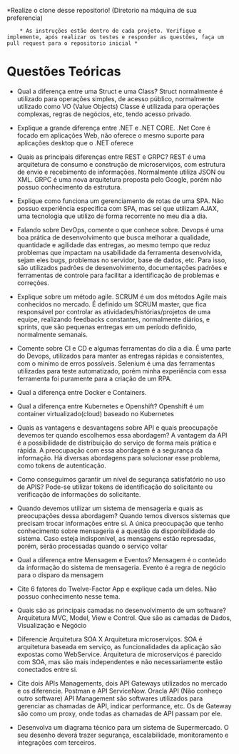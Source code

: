 *Realize o clone desse repositorio! (Diretorio na máquina de sua preferencia)     

		* As instruções estão dentro de cada projeto. Verifique e implemente, após realizar os testes e responder as questões, faça um pull request para o repositorio inicial *
   
# Questões Teóricas

* Qual a diferença entre uma Struct e uma Class?
Struct normalmente é utilizado para operações simples, de acesso público, normalmente utilizado como VO (Value Objects)
Classe é utilizada para operações complexas, regras de negócios, etc, tendo acesso privado.

* Explique a grande diferença entre .NET e .NET CORE.
.Net Core é focado em aplicações Web, não oferece o mesmo suporte para aplicações desktop que o .NET oferece

* Quais as principais diferenças entre REST e GRPC?
REST é uma arquitetura de consumo e construção de microserviços, com estrutura de envio e recebimento de informações. Normalmente utiliza JSON ou XML.
GRPC é uma nova arquitetura proposta pelo Google, porém não possuo conhecimento da estrutura.

* Explique como funciona um gerenciamento de rotas de uma SPA.
Não possuo experiência específica com SPA, mas sei que utilizam AJAX, uma tecnologia que utilizo de forma recorrente no meu dia a dia.

* Falando sobre DevOps, comente o que conhece sobre.
Devops é uma boa prática de desenvolvimento que busca melhorar a qualidade, quantidade e agilidade das entregas, ao mesmo tempo que reduz problemas que impactam na usabilidade da ferramenta desenvolvida, sejam eles bugs, problemas no servidor, base de dados, etc. Para isso, são utilizados padrões de desenvolvimento, documentações padrões e ferramentas de controle para facilitar a identificação de problemas e correções.

* Explique sobre um método agile.
SCRUM é um dos métodos Agile mais conhecidos no mercado. É definido um SCRUM master, que fica responsável por controlar as atividades/histórias/projetos de uma equipe, realizando feedbacks constantes, normalmente diários, e sprints, que são pequenas entregas em um período definido, normalmente semanais.

* Comente sobre CI e CD e algumas ferramentas do dia a dia.
É uma parte do Devops, utilizados para manter as entregas rápidas e consistentes, com o mínimo de erros possíveis. Selenium é uma das ferramentas utilizadas para teste automatizado, porém minha experiência com essa ferramenta foi puramente para a criação de um RPA.

* Qual a diferença entre Docker e Containers.

* Qual a diferença entre Kubernetes e Openshift?
Openshift é um container virtualizado(cloud) baseado no Kubernetes

* Quais as vantagens e desvantagens sobre API e quais preocupaçõe devemos ter quando escolhemos essa abordagem?
A vantagem da API é a possibilidade de distribuição do serviço de forma mais prática e rápida. A preocupação com essa abordagem é a segurança da informação. Há diversas abordagens para solucionar esse problema, como tokens de autenticação.

* Como conseguimos garantir um nível de segurança satisfatório no uso de APIS?
Pode-se utilizar tokens de identificação do solicitante ou verificação de informações do solicitante.

* Quando devemos utilizar um sistema de mensageria e quais as preocupações dessa abordagem?
Quando temos diversos sistemas que precisam trocar informações entre si. A única preocupação que tenho conhecimento sobre mensageria é a questão da disponibilidade do sistema. Caso esteja indisponível, as mensagens estão represadas, porém, serão processadas quando o serviço voltar

* Qual a diferença entre Mensagem e Eventos?
Mensagem é o conteúdo da informação do sistema de mensageria. Evento é a regra de negócio para o disparo da mensagem

* Cite 6 fatores do Twelve-Factor App e explique cada um deles.
Não possuo conhecimento nesse tema. 

* Quais são as principais camadas no desenvolvimento de um software?
Arquitetura MVC, Model, View e Control. Que são as camadas de Dados, Visualização e Negócio

* Diferencie Arquitetura SOA X Arquitetura microserviços.
SOA é arquitetura baseada em serviço, as funcionalidades da aplicação são expostas como WebService. Arquitetura de microserviços é parecido com SOA, mas são mais independentes e não necessariamente estão conectados entre si.

* Cite dois APIs Managements, dois API Gateways utilizados no mercado e os diferencie.
Postman e API ServiceNow.
Oracla API (Não conheço outro software)
API Management são softwares utilizados para gerenciar as chamadas de API, indicar performance, etc. Os de Gateway são como um proxy, onde todas as chamadas de API passam por ele.
* Desenvolva um diagrama técnico para um sistema de Supermercado. O seu desenho deverá trazer segurança, escalabilidade, monitoramento e integrações com terceiros.
